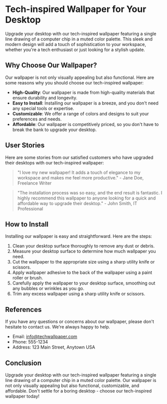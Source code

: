 <!--
Write me content for website with wallpaper which alt text is:

"A wallpaper with a single line drawing of a computer chip, in a muted color palette such as grey or blue."

The name/title of the page should not be 1:1 copy of the alt text but rather a real content of the website which is using this wallpaper.

- Use markdown format 
- Start with the heading
- The content should look like a real website 
- Include real sections like references, contact, user stories, etc. use things relevant to the page purpose.
- Feel free to use structure like headings, bullets, numbering, blockquotes, paragraphs, horizontal lines, etc.
- You can use formatting like bold or _italic_
- You can include UTF-8 emojis
- Links should be only #hash anchors (and you can refer to the document itself)
- Do not include images
-->

<!--font:Poppins-->

# Tech-inspired Wallpaper for Your Desktop

Upgrade your desktop with our tech-inspired wallpaper featuring a single line drawing of a computer chip in a muted color palette. This sleek and modern design will add a touch of sophistication to your workspace, whether you're a tech enthusiast or just looking for a stylish update.

## Why Choose Our Wallpaper?

Our wallpaper is not only visually appealing but also functional. Here are some reasons why you should choose our tech-inspired wallpaper:

- **High-Quality**: Our wallpaper is made from high-quality materials that ensure durability and longevity.
- **Easy to Install**: Installing our wallpaper is a breeze, and you don't need any special tools or expertise.
- **Customizable**: We offer a range of colors and designs to suit your preferences and needs.
- **Affordable**: Our wallpaper is competitively priced, so you don't have to break the bank to upgrade your desktop.

## User Stories

Here are some stories from our satisfied customers who have upgraded their desktops with our tech-inspired wallpaper:

> "I love my new wallpaper! It adds a touch of elegance to my workspace and makes me feel more productive." - Jane Doe, Freelance Writer

> "The installation process was so easy, and the end result is fantastic. I highly recommend this wallpaper to anyone looking for a quick and affordable way to upgrade their desktop." - John Smith, IT Professional

## How to Install

Installing our wallpaper is easy and straightforward. Here are the steps:

1. Clean your desktop surface thoroughly to remove any dust or debris.
2. Measure your desktop surface to determine how much wallpaper you need.
3. Cut the wallpaper to the appropriate size using a sharp utility knife or scissors.
4. Apply wallpaper adhesive to the back of the wallpaper using a paint roller or brush.
5. Carefully apply the wallpaper to your desktop surface, smoothing out any bubbles or wrinkles as you go.
6. Trim any excess wallpaper using a sharp utility knife or scissors.

## References

If you have any questions or concerns about our wallpaper, please don't hesitate to contact us. We're always happy to help.

- Email: info@techwallpaper.com
- Phone: 555-1234
- Address: 123 Main Street, Anytown USA

## Conclusion

Upgrade your desktop with our tech-inspired wallpaper featuring a single line drawing of a computer chip in a muted color palette. Our wallpaper is not only visually appealing but also functional, customizable, and affordable. Don't settle for a boring desktop - choose our tech-inspired wallpaper today!
